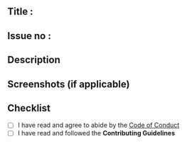 ## Title :
<!--Provide a clear title for your PR in order to have a precise summary-->

## Issue no : 
<!--Mention the issue number using the '#' symbol followed by the issue number OR you may provide the link-->

## Description
<!--Provide the brief description of the changes you've made-->

## Screenshots (if applicable)
<!--![Screenshot](url-to-screenshot)-->

## Checklist
- [ ] I have read and agree to abide by the [Code of Conduct](https://github.com/tcet-opensource/.github/blob/main/CODE_OF_CONDUCT.md)
- [ ] I have read and followed the **Contributing Guidelines**
